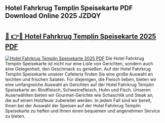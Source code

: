 ## Hotel Fahrkrug Templin Speisekarte PDF Download Online 2025 JZDQY

# <h2><a href="http://gc8n2m.nevu.top/?p=Hotel+Fahrkrug+Templin+Speisekarte">🔗 👉🔴 Hotel Fahrkrug Templin Speisekarte 2025 PDF</a></h2>

[![Hotel Fahrkrug Templin Speisekarte 2025 PDF](https://i.imgur.com/dBaPXMq.png)](http://gc8n2m.nevu.top/?p=Hotel+Fahrkrug+Templin+Speisekarte)
Die Hotel Fahrkrug Templin Speisekarte ist nicht nur eine Liste von Gerichten, sondern auch eine Gelegenheit, den Geschmack zu genießen. Auf der Hotel Fahrkrug Templin Speisekarte unserer Cafeteria finden Sie eine große Auswahl an leichten und frischen Salaten. Für diejenigen, die Fleisch lieben, bieten wir eine umfangreiche Auswahl an Gerichten auf der Hotel Fahrkrug Templin Speisekarte an: Rindfleisch, Schweinefleisch, Huhn und Fisch. Unseren Auserwählten bieten wir Gourmet-Gerichte wie Schaschlik und Steak an, die auf einem Holzfeuer zubereitet werden. In jedem Fall sind wir bereit, Ihnen bei der Auswahl der Speisen auf der Hotel Fahrkrug Templin Speisekarte zu helfen und Ihnen einen bequemen und angenehmen Service zu bieten.
